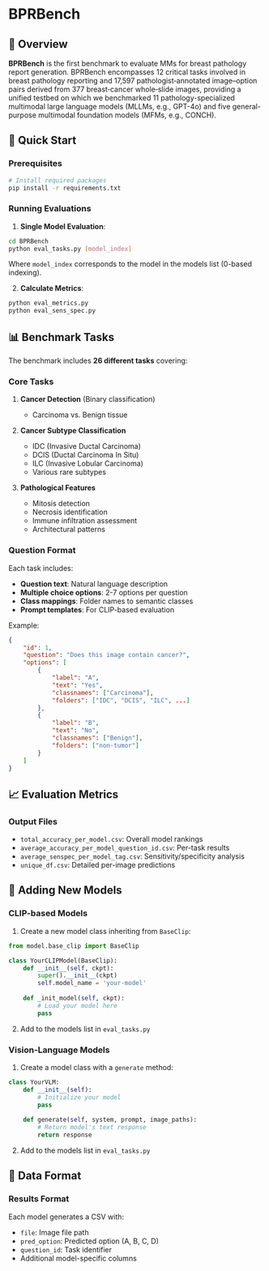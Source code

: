 # BPRBench

## 📄 Overview

**BPRBench** is the first benchmark to evaluate MMs for breast pathology report generation. BPRBench encompasses 12 critical tasks involved in breast pathology reporting and 17,597 pathologist‑annotated image–option pairs derived from 377 breast‑cancer whole‑slide images, providing a unified testbed on which we benchmarked 11 pathology-specialized multimodal large language models (MLLMs, e.g., GPT-4o) and five general-purpose multimodal foundation models (MFMs, e.g., CONCH).

## 🚀 Quick Start

### Prerequisites

```bash
# Install required packages
pip install -r requirements.txt
```

### Running Evaluations

1. **Single Model Evaluation**:
```bash
cd BPRBench
python eval_tasks.py [model_index]
```

Where `model_index` corresponds to the model in the models list (0-based indexing).

2. **Calculate Metrics**:
```bash
python eval_metrics.py
python eval_sens_spec.py
```

## 📊 Benchmark Tasks

The benchmark includes **26 different tasks** covering:

### Core Tasks
1. **Cancer Detection** (Binary classification)
   - Carcinoma vs. Benign tissue
   
2. **Cancer Subtype Classification**
   - IDC (Invasive Ductal Carcinoma)
   - DCIS (Ductal Carcinoma In Situ)
   - ILC (Invasive Lobular Carcinoma)
   - Various rare subtypes

3. **Pathological Features**
   - Mitosis detection
   - Necrosis identification
   - Immune infiltration assessment
   - Architectural patterns

### Question Format
Each task includes:
- **Question text**: Natural language description
- **Multiple choice options**: 2-7 options per question
- **Class mappings**: Folder names to semantic classes
- **Prompt templates**: For CLIP-based evaluation

Example:
```json
{
    "id": 1,
    "question": "Does this image contain cancer?",
    "options": [
        {
            "label": "A",
            "text": "Yes",
            "classnames": ["Carcinoma"],
            "folders": ["IDC", "DCIS", "ILC", ...]
        },
        {
            "label": "B", 
            "text": "No",
            "classnames": ["Benign"],
            "folders": ["non-tumor"]
        }
    ]
}
```

## 📈 Evaluation Metrics

### Output Files
- `total_accuracy_per_model.csv`: Overall model rankings
- `average_accuracy_per_model_question_id.csv`: Per-task results
- `average_senspec_per_model_tag.csv`: Sensitivity/specificity analysis
- `unique_df.csv`: Detailed per-image predictions

## 🔧 Adding New Models

### CLIP-based Models
1. Create a new model class inheriting from `BaseClip`:
```python
from model.base_clip import BaseClip

class YourCLIPModel(BaseClip):
    def __init__(self, ckpt):
        super().__init__(ckpt)
        self.model_name = 'your-model'
    
    def _init_model(self, ckpt):
        # Load your model here
        pass
```

2. Add to the models list in `eval_tasks.py`

### Vision-Language Models
1. Create a model class with a `generate` method:
```python
class YourVLM:
    def __init__(self):
        # Initialize your model
        pass
    
    def generate(self, system, prompt, image_paths):
        # Return model's text response
        return response
```

2. Add to the models list in `eval_tasks.py`

## 💾 Data Format

### Results Format
Each model generates a CSV with:
- `file`: Image file path
- `pred_option`: Predicted option (A, B, C, D)
- `question_id`: Task identifier
- Additional model-specific columns
